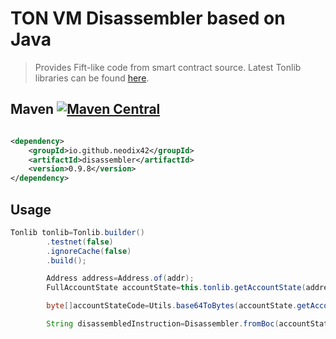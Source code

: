 # TON VM Disassembler based on Java

> Provides Fift-like code from smart contract source.
> Latest Tonlib libraries can be
> found [here](https://github.com/ton-blockchain/ton/actions).

## Maven [![Maven Central][maven-central-svg]][maven-central]

```xml

<dependency>
    <groupId>io.github.neodix42</groupId>
    <artifactId>disassembler</artifactId>
    <version>0.9.8</version>
</dependency>
```

## Usage

```java
Tonlib tonlib=Tonlib.builder()
        .testnet(false)
        .ignoreCache(false)
        .build();

        Address address=Address.of(addr);
        FullAccountState accountState=this.tonlib.getAccountState(address);

        byte[]accountStateCode=Utils.base64ToBytes(accountState.getAccount_state().getCode());

        String disassembledInstruction=Disassembler.fromBoc(accountStateCode);
```

[maven-central-svg]: https://img.shields.io/maven-central/v/io.github.neodix42/disassembler?color=red

[maven-central]: https://mvnrepository.com/artifact/io.github.neodix42/disassembler